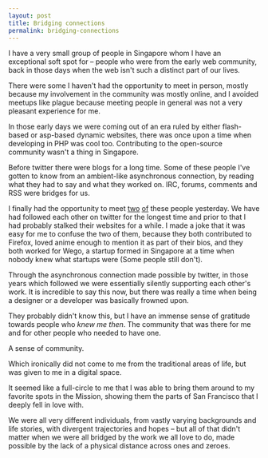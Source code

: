 ```yaml
---
layout: post
title: Bridging connections
permalink: bridging-connections
---
```


I have a very small group of people in Singapore whom I have an exceptional soft spot for – people who were from the early web community, back in those days when the web isn't such a distinct part of our lives. 

There were some I haven't had the opportunity to meet in person, mostly because my involvement in the community was mostly online, and I avoided meetups like plague because meeting people in general was not a very pleasant experience for me. 

In those early days we were coming out of an era ruled by either flash-based or asp-based dynamic websites, there was once upon a time when developing in PHP was cool too. Contributing to the open-source community wasn't a thing in Singapore. 

Before twitter there were blogs for a long time. Some of these people I've gotten to know from an ambient-like asynchronous connection, by reading what they had to say and what they worked on. IRC, forums, comments and RSS were bridges for us. 

I finally had the opportunity to meet [two](http://twitter.com/chuyeow) [of](http://twitter.com/cheeaun) these people yesterday. We have had followed each other on twitter for the longest time and prior to that I had probably stalked their websites for a while. I made a joke that it was easy for me to confuse the two of them, because they both contributed to Firefox, loved anime enough to mention it as part of their bios, and they both worked for Wego, a startup formed in Singapore at a time when nobody knew what startups were (Some people still don't).

Through the asynchronous connection made possible by twitter, in those years which followed we were essentially silently supporting each other's work. It is incredible to say this now, but there was really a time when being a designer or a developer was basically frowned upon. 

They probably didn't know this, but I have an immense sense of gratitude towards people who _knew me then_. The community that was there for me and for other people who needed to have one. 

A sense of community.

Which ironically did not come to me from the traditional areas of life, but was given to me in a digital space. 

It seemed like a full-circle to me that I was able to bring them around to my favorite spots in the Mission, showing them the parts of San Francisco that I deeply fell in love with. 

We were all very different individuals, from vastly varying backgrounds and life stories, with divergent trajectories and hopes – but all of that didn't matter when we were all bridged by the work we all love to do, made possible by the lack of a physical distance across ones and zeroes.